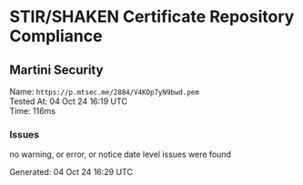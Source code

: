 # STIR/SHAKEN Certificate Repository Compliance

## Martini Security

Name: `https://p.mtsec.me/2884/V4KOp7yN9bwd.pem`\
Tested At: 04 Oct 24 16:19 UTC\
Time: 116ms

### Issues

no warning, or error, or notice date level issues were found

Generated: 04 Oct 24 16:29 UTC